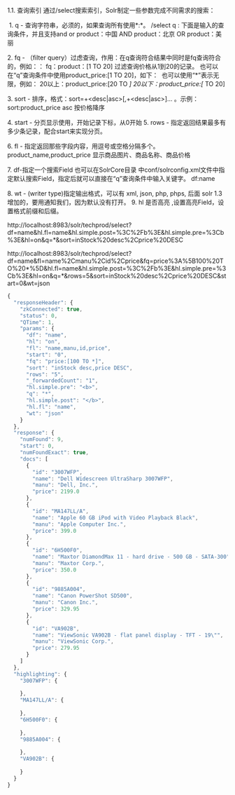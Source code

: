 1.1. 查询索引
通过/select搜索索引，Solr制定一些参数完成不同需求的搜索：

 1. q - 查询字符串，必须的，如果查询所有使用*:*。
/select
q : 下面是输入的查询条件，并且支持and or
product：中国 AND
product：北京 OR
product：美丽

2. fq - （filter query）过虑查询，作用：在q查询符合结果中同时是fq查询符合的，例如：：
fq：product：[1 TO 20]
过滤查询价格从1到20的记录。
也可以在“q”查询条件中使用product_price:[1 TO 20]，如下： 
也可以使用“*”表示无限，例如：
20以上：product_price:[20 TO *]
20以下：product_price:[* TO 20]

3. sort - 排序，格式：sort=<field name>+<desc|asc>[,<field name>+<desc|asc>]… 。示例：
sort:product_price asc
按价格降序

4. start - 分页显示使用，开始记录下标，从0开始
5. rows - 指定返回结果最多有多少条记录，配合start来实现分页。

6. fl - 指定返回那些字段内容，用逗号或空格分隔多个。
product_name,product_price
显示商品图片、商品名称、商品价格

7. df-指定一个搜索Field
也可以在SolrCore目录 中conf/solrconfig.xml文件中指定默认搜索Field，指定后就可以直接在“q”查询条件中输入关键字。
df:name

8. wt - (writer type)指定输出格式，可以有 xml, json, php, phps, 后面 solr 1.3增加的，要用通知我们，因为默认没有打开。
9. hl 是否高亮 ,设置高亮Field，设置格式前缀和后缀。

http://localhost:8983/solr/techprod/select?df=name&hl.fl=name&hl.simple.post=%3C%2Fb%3E&hl.simple.pre=%3Cb%3E&hl=on&q=*&sort=inStock%20desc%2Cprice%20DESC

http://localhost:8983/solr/techprod/select?df=name&fl=name%2Cmanu%2Cid%2Cprice&fq=price%3A%5B100%20TO%20*%5D&hl.fl=name&hl.simple.post=%3C%2Fb%3E&hl.simple.pre=%3Cb%3E&hl=on&q=*&rows=5&sort=inStock%20desc%2Cprice%20DESC&start=0&wt=json
```javascript
{
  "responseHeader": {
    "zkConnected": true,
    "status": 0,
    "QTime": 1,
    "params": {
      "df": "name",
      "hl": "on",
      "fl": "name,manu,id,price",
      "start": "0",
      "fq": "price:[100 TO *]",
      "sort": "inStock desc,price DESC",
      "rows": "5",
      "_forwardedCount": "1",
      "hl.simple.pre": "<b>",
      "q": "*",
      "hl.simple.post": "</b>",
      "hl.fl": "name",
      "wt": "json"
    }
  },
  "response": {
    "numFound": 9,
    "start": 0,
    "numFoundExact": true,
    "docs": [
      {
        "id": "3007WFP",
        "name": "Dell Widescreen UltraSharp 3007WFP",
        "manu": "Dell, Inc.",
        "price": 2199.0
      },
      {
        "id": "MA147LL/A",
        "name": "Apple 60 GB iPod with Video Playback Black",
        "manu": "Apple Computer Inc.",
        "price": 399.0
      },
      {
        "id": "6H500F0",
        "name": "Maxtor DiamondMax 11 - hard drive - 500 GB - SATA-300",
        "manu": "Maxtor Corp.",
        "price": 350.0
      },
      {
        "id": "9885A004",
        "name": "Canon PowerShot SD500",
        "manu": "Canon Inc.",
        "price": 329.95
      },
      {
        "id": "VA902B",
        "name": "ViewSonic VA902B - flat panel display - TFT - 19\"",
        "manu": "ViewSonic Corp.",
        "price": 279.95
      }
    ]
  },
  "highlighting": {
    "3007WFP": {
      
    },
    "MA147LL/A": {
      
    },
    "6H500F0": {
      
    },
    "9885A004": {
      
    },
    "VA902B": {
      
    }
  }
}
```